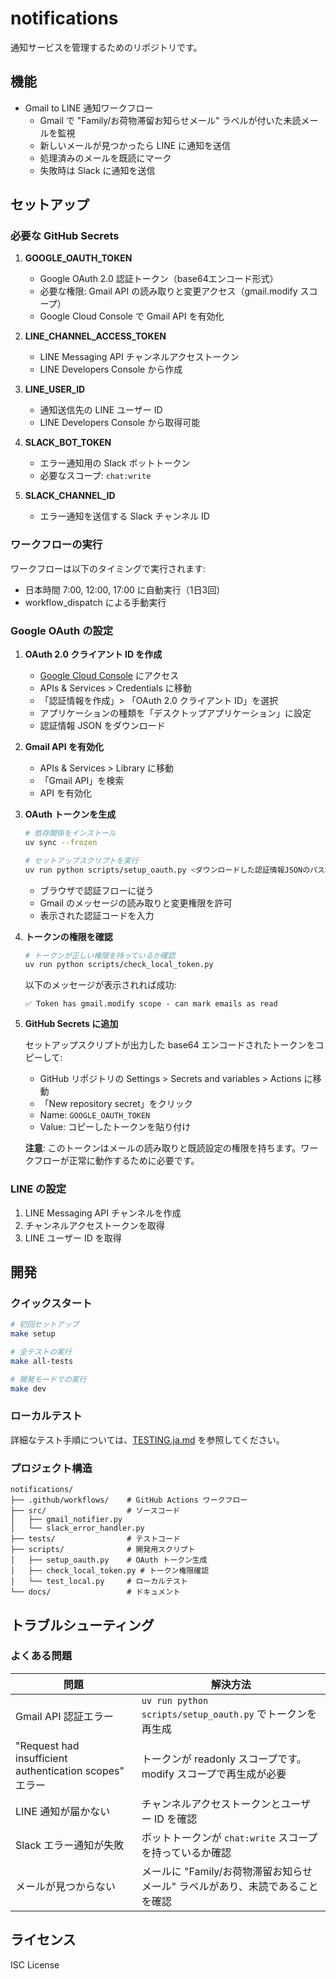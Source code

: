 # notifications

通知サービスを管理するためのリポジトリです。

## 機能

- Gmail to LINE 通知ワークフロー
  - Gmail で "Family/お荷物滞留お知らせメール" ラベルが付いた未読メールを監視
  - 新しいメールが見つかったら LINE に通知を送信
  - 処理済みのメールを既読にマーク
  - 失敗時は Slack に通知を送信

## セットアップ

### 必要な GitHub Secrets

1. **GOOGLE_OAUTH_TOKEN**
   - Google OAuth 2.0 認証トークン（base64エンコード形式）
   - 必要な権限: Gmail API の読み取りと変更アクセス（gmail.modify スコープ）
   - Google Cloud Console で Gmail API を有効化

2. **LINE_CHANNEL_ACCESS_TOKEN**
   - LINE Messaging API チャンネルアクセストークン
   - LINE Developers Console から作成

3. **LINE_USER_ID**
   - 通知送信先の LINE ユーザー ID
   - LINE Developers Console から取得可能

4. **SLACK_BOT_TOKEN**
   - エラー通知用の Slack ボットトークン
   - 必要なスコープ: `chat:write`

5. **SLACK_CHANNEL_ID**
   - エラー通知を送信する Slack チャンネル ID

### ワークフローの実行

ワークフローは以下のタイミングで実行されます:

- 日本時間 7:00, 12:00, 17:00 に自動実行（1日3回）
- workflow_dispatch による手動実行

### Google OAuth の設定

1. **OAuth 2.0 クライアント ID を作成**
   - [Google Cloud Console](https://console.cloud.google.com) にアクセス
   - APIs & Services > Credentials に移動
   - 「認証情報を作成」> 「OAuth 2.0 クライアント ID」を選択
   - アプリケーションの種類を「デスクトップアプリケーション」に設定
   - 認証情報 JSON をダウンロード

2. **Gmail API を有効化**
   - APIs & Services > Library に移動
   - 「Gmail API」を検索
   - API を有効化

3. **OAuth トークンを生成**

   ```bash
   # 依存関係をインストール
   uv sync --frozen

   # セットアップスクリプトを実行
   uv run python scripts/setup_oauth.py <ダウンロードした認証情報JSONのパス>
   ```

   - ブラウザで認証フローに従う
   - Gmail のメッセージの読み取りと変更権限を許可
   - 表示された認証コードを入力

4. **トークンの権限を確認**

   ```bash
   # トークンが正しい権限を持っているか確認
   uv run python scripts/check_local_token.py
   ```

   以下のメッセージが表示されれば成功:

   ```
   ✅ Token has gmail.modify scope - can mark emails as read
   ```

5. **GitHub Secrets に追加**

   セットアップスクリプトが出力した base64 エンコードされたトークンをコピーして:
   - GitHub リポジトリの Settings > Secrets and variables > Actions に移動
   - 「New repository secret」をクリック
   - Name: `GOOGLE_OAUTH_TOKEN`
   - Value: コピーしたトークンを貼り付け

   **注意**: このトークンはメールの読み取りと既読設定の権限を持ちます。ワークフローが正常に動作するために必要です。

### LINE の設定

1. LINE Messaging API チャンネルを作成
2. チャンネルアクセストークンを取得
3. LINE ユーザー ID を取得

## 開発

### クイックスタート

```bash
# 初回セットアップ
make setup

# 全テストの実行
make all-tests

# 開発モードでの実行
make dev
```

### ローカルテスト

詳細なテスト手順については、[TESTING.ja.md](TESTING.ja.md) を参照してください。

### プロジェクト構造

```
notifications/
├── .github/workflows/    # GitHub Actions ワークフロー
├── src/                  # ソースコード
│   ├── gmail_notifier.py
│   └── slack_error_handler.py
├── tests/                # テストコード
├── scripts/              # 開発用スクリプト
│   ├── setup_oauth.py    # OAuth トークン生成
│   ├── check_local_token.py # トークン権限確認
│   └── test_local.py     # ローカルテスト
└── docs/                 # ドキュメント
```

## トラブルシューティング

### よくある問題

| 問題 | 解決方法 |
|------|----------|
| Gmail API 認証エラー | `uv run python scripts/setup_oauth.py` でトークンを再生成 |
| "Request had insufficient authentication scopes" エラー | トークンが readonly スコープです。modify スコープで再生成が必要 |
| LINE 通知が届かない | チャンネルアクセストークンとユーザー ID を確認 |
| Slack エラー通知が失敗 | ボットトークンが `chat:write` スコープを持っているか確認 |
| メールが見つからない | メールに "Family/お荷物滞留お知らせメール" ラベルがあり、未読であることを確認 |

## ライセンス

ISC License
